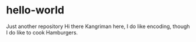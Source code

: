# hello-world
Just another repository
Hi there Kangriman here, I do like encoding, though I do like to cook Hamburgers. 
